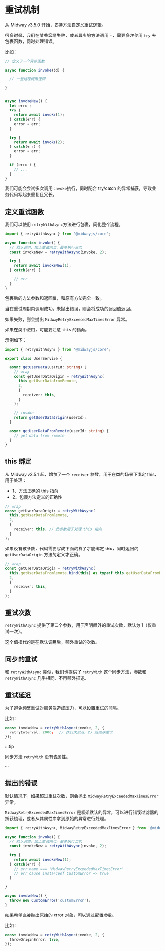 # 重试机制

从 Midway v3.5.0 开始，支持方法自定义重试逻辑。

很多时候，我们在某些容易失败，或者异步的方法调用上，需要多次使用 `try` 去包裹函数，同时处理错误。

比如：

```typescript
// 定义了一个异步函数

async function invoke(id) {

  // 一些远程调用逻辑

}


async invokeNew() {
  let error;
  try {
    return await invoke(1);
  } catch(err) {
    error = err;
  }

  try {
    return await invoke(2);
  } catch(err) {
    error = err;
  }

  if (error) {
    // ....
  }
}
```

我们可能会尝试多次调用 `invoke`执行，同时配合 try/catch 的异常捕获，导致业务代码写起来重复且冗长。



## 定义重试函数

我们可以使用 `retryWithAsync`方法进行包裹，简化整个流程。

```typescript
import { retryWithAsync } from '@midwayjs/core';

async function invoke() {
  // 默认调用，加上重试两次，最多执行三次
  const invokeNew = retryWithAsync(invoke, 2);

  try {
    return await invokeNew(1);
  } catch(err) {

    // err
  }
}
```

包裹后的方法参数和返回值，和原有方法完全一致。

当在重试周期内调用成功，未抛出错误，则会将成功的返回值返回。

如果失败，则会抛出 `MidwayRetryExceededMaxTimesError` 异常。

如果在类中使用，可能要注意 `this` 的指向。

示例如下：

```typescript
import { retryWithAsync } from '@midwayjs/core';

export class UserService {

  async getUserData(userId: string) {
    // wrap
    const getUserDataOrigin = retryWithAsync(
      this.getUserDataFromRemote,
      2,
      {
        receiver: this,
      }
    );

    // invoke
    return getUserDataOrigin(userId);
  }

  async getUserDataFromRemote(userId: string) {
    // get data from remote
  }
}
```



## this 绑定

从 Midway v3.5.1 起，增加了一个 `receiver` 参数，用于在类的场景下绑定 this，用于处理：

- 1、方法正确的 this 指向
- 2、包裹方法定义的正确性

```typescript
// wrap
const getUserDataOrigin = retryWithAsync(
  this.getUserDataFromRemote,
  2,
  {
    receiver: this,	// 此参数用于处理 this 指向
  }
);
```

如果没有该参数，代码需要写成下面的样子才能绑定 this，同时返回的 `getUserDataOrigin` 方法的定义才正确。

```typescript
// wrap
const getUserDataOrigin = retryWithAsync(
  this.getUserDataFromRemote.bind(this) as typeof this.getUserDataFromRemote,
  2,
  {
    receiver: this,
  }
);


```





## 重试次数

`retryWithAsync` 提供了第二个参数，用于声明额外的重试次数，默认为 1（仅重试一次）。

这个值指代的是在默认调用后，额外重试的次数。



## 同步的重试

和 `retryWithAsync` 类似，我们也提供了 `retryWith` 这个同步方法，参数和 `retryWithAsync` 几乎相同，不再额外描述。



## 重试延迟

为了避免频繁重试对服务端造成压力，可以设置重试的间隔。

比如：

```typescript
const invokeNew = retryWithAsync(invoke, 2, {
  retryInterval: 2000，	// 执行失败后，2s 后继续重试
});
```

:::tip

同步方法 `retryWith` 没有该属性。

:::



## 抛出的错误

默认情况下，如果超过重试次数，则会抛出 `MidwayRetryExceededMaxTimesError` 异常。

`MidwayRetryExceededMaxTimesError` 是框架默认的异常，可以进行错误过滤器的捕获梳理，或者从其属性中拿到原始的异常进行处理。

```typescript
import { retryWithAsync, MidwayRetryExceededMaxTimesError } from '@midwayjs/core';

async function invoke() {
  // 默认调用，加上重试两次，最多执行三次
  const invokeNew = retryWithAsync(invoke, 2);

  try {
    return await invokeNew(1);
  } catch(err) {
    // err.name === 'MidwayRetryExceededMaxTimesError'
    // err.cause instanceof CustomError => true
  }

}

async invokeNew() {
  throw new CustomError('customError');
}
```

如果希望直接抛出原始的 error 对象，可以通过配置参数。

比如：

```typescript
const invokeNew = retryWithAsync(invoke, 2, {
  throwOriginError: true,
});
```


